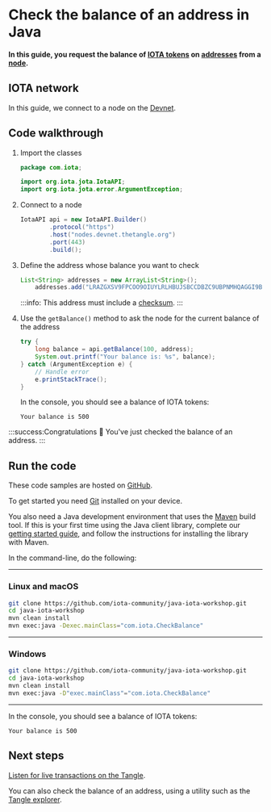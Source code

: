 # Check the balance of an address in Java

**In this guide, you request the balance of [IOTA tokens](root://getting-started/0.1/clients/token.md) on [addresses](root://getting-started/0.1/clients/addresses.md) from a [node](root://getting-started/0.1/network/nodes.md).**

## IOTA network

In this guide, we connect to a node on the [Devnet](root://getting-started/0.1/network/iota-networks.md#devnet).

## Code walkthrough

1. Import the classes

    ```java
    package com.iota;

    import org.iota.jota.IotaAPI;
    import org.iota.jota.error.ArgumentException;
    ```

2. Connect to a node

    ```java
    IotaAPI api = new IotaAPI.Builder()
            .protocol("https")
            .host("nodes.devnet.thetangle.org")
            .port(443)
            .build();
    ```

3. Define the address whose balance you want to check

    ```java
    List<String> addresses = new ArrayList<String>();
        addresses.add("LRAZGXSV9FPCOO9OIUYLRLHBUJSBCCDBZC9UBPNMHQAGGI9BODPVIBMVCIKNCFVWWSALEBQMCFINHIVV9D9LYEQXSA");
    ```

    :::info:
    This address must include a [checksum](root://getting-started/0.1/clients/checksums.md).
    :::

4. Use the `getBalance()` method to ask the node for the current balance of the address

    ```java
    try {
        long balance = api.getBalance(100, address);
        System.out.printf("Your balance is: %s", balance);
    } catch (ArgumentException e) { 
        // Handle error
        e.printStackTrace(); 
    }
    ```

    In the console, you should see a balance of IOTA tokens:

    ```
    Your balance is 500
    ```

:::success:Congratulations :tada:
You've just checked the balance of an address.
:::

## Run the code

These code samples are hosted on [GitHub](https://github.com/iota-community/java-iota-workshop).

To get started you need [Git](https://git-scm.com/book/en/v2/Getting-Started-Installing-Git) installed on your device.

You also need a Java development environment that uses the [Maven](https://maven.apache.org/download.cgi) build tool. If this is your first time using the Java client library, complete our [getting started guide](../../getting-started/java-quickstart.md), and follow the instructions for installing the library with Maven.

In the command-line, do the following:

--------------------
### Linux and macOS
```bash
git clone https://github.com/iota-community/java-iota-workshop.git
cd java-iota-workshop
mvn clean install
mvn exec:java -Dexec.mainClass="com.iota.CheckBalance"
```
---
### Windows
```bash
git clone https://github.com/iota-community/java-iota-workshop.git
cd java-iota-workshop
mvn clean install
mvn exec:java -D"exec.mainClass"="com.iota.CheckBalance"
```
--------------------

In the console, you should see a balance of IOTA tokens:

```
Your balance is 500
```

## Next steps

[Listen for live transactions on the Tangle](../java/listen-for-transactions.md).

You can also check the balance of an address, using a utility such as the [Tangle explorer](https://utils.iota.org).